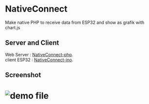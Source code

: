 # NativeConnect
Make native PHP to receive data from ESP32 and show as grafik with chart.js
## Server and Client
Web Server : [NativeConnect-php](https://github.com/spothings/NativeConnect-php). <br/>
client ESP32 : [NativeConnect-ino](https://github.com/spothings/NativeConnect-ino). <br/>
## Screenshot
# ![demo file](https://raw.githubusercontent.com/spothings/NativeConnect-php/master/screenshot.gif)
